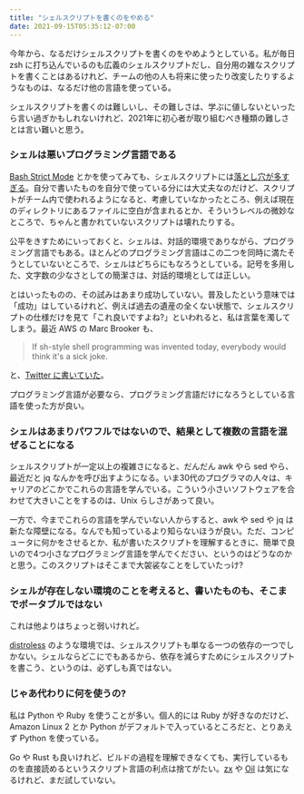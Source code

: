 ```yaml
---
title: "シェルスクリプトを書くのをやめる"
date: 2021-09-15T05:35:12-07:00
---
```

今年から、なるだけシェルスクリプトを書くのをやめようとしている。私が毎日 zsh に打ち込んでいるのも広義のシェルスクリプトだし、自分用の雑なスクリプトを書くことはあるけれど、チームの他の人も将来に使ったり改変したりするようなものは、なるだけ他の言語を使っている。

シェルスクリプトを書くのは難しいし、その難しさは、学ぶに値しないといったら言い過ぎかもしれないけれど、2021年に初心者が取り組むべき種類の難しさとは言い難いと思う。

### シェルは悪いプログラミング言語である

[Bash Strict Mode](http://redsymbol.net/articles/unofficial-bash-strict-mode/) とかを使ってみても、シェルスクリプトには[落とし穴が多すぎる](https://mywiki.wooledge.org/BashPitfalls)。自分で書いたものを自分で使っている分には大丈夫なのだけど、スクリプトがチーム内で使われるようになると、考慮していなかったところ、例えば現在のディレクトリにあるファイルに空白が含まれるとか、そういうレベルの微妙なところで、ちゃんと書かれていないスクリプトは壊れたりする。

公平をきすためにいっておくと、シェルは、対話的環境でありながら、プログラミング言語でもある。ほとんどのプログラミング言語はこの二つを同時に満たそうとしていないところで、シェルはどちらにもなろうとしている。記号を多用した、文字数の少なさとしての簡潔さは、対話的環境としては正しい。

とはいったものの、その試みはあまり成功していない。普及したという意味では「成功」はしているけれど、例えば過去の遺産の全くない状態で、シェルスクリプトの仕様だけを見て「これ良いですよね?」といわれると、私は言葉を濁してしまう。最近 AWS の Marc Brooker も、

> If sh-style shell programming was invented today, everybody would think it's a sick joke.

と、[Twitter に書いていた](https://twitter.com/MarcJBrooker/status/1349014546577563652)。

プログラミング言語が必要なら、プログラミング言語だけになろうとしている言語を使った方が良い。

### シェルはあまりパワフルではないので、結果として複数の言語を混ぜることになる

シェルスクリプトが一定以上の複雑さになると、だんだん awk やら sed やら、最近だと jq なんかを呼び出すようになる。いま30代のプログラマの人々は、キャリアのどこかでこれらの言語を学んでいる。こういう小さいソフトウェアを合わせて大きいことをするのは、Unix らしさがあって良い。

一方で、今までこれらの言語を学んでいない人からすると、awk や sed や jq は新たな障壁になる。なんでも知っているより知らないほうが良い。ただ、コンピュータに何かをさせるとか、私が書いたスクリプトを理解するときに、簡単で良いので4つ小さなプログラミング言語を学んでください、というのはどうなのかと思う。このスクリプトはそこまで大袈裟なことをしていたっけ?

### シェルが存在しない環境のことを考えると、書いたものも、そこまでポータブルではない

これは他よりはちょっと弱いけれど。

[distroless](https://github.com/GoogleContainerTools/distroless) のような環境では、シェルスクリプトも単なる一つの依存の一つでしかない。シェルならどこにでもあるから、依存を減らすためにシェルスクリプトを書こう、というのは、必ずしも真ではない。

### じゃあ代わりに何を使うの?

私は Python や Ruby を使うことが多い。個人的には Ruby が好きなのだけど、Amazon Linux 2 とか Python がデフォルトで入っているところだと、とりあえず Python を使っている。

Go や Rust も良いけれど、ビルドの過程を理解できなくても、実行しているものを直接読めるというスクリプト言語の利点は捨てがたい。[zx](https://github.com/google/zx) や [Oil](https://www.oilshell.org/) は気になるけれど、まだ試していない。
